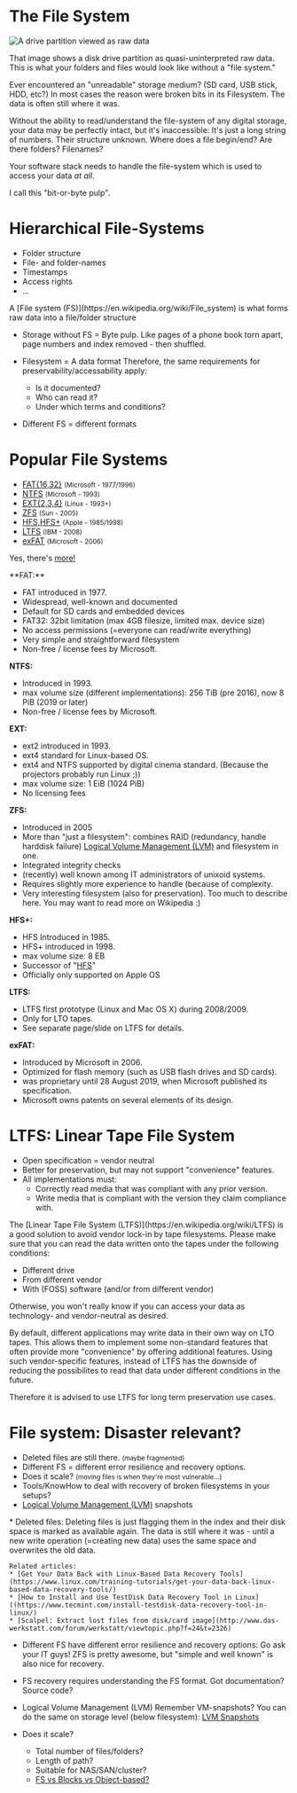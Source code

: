 <!-- 
=========================================
  STORAGE: File system
=========================================
-->

# The File System

![A drive partition viewed as raw data](../../../images/storage/filesystem/hexedit-partition.png)

<aside class="notes">
That image shows a disk drive partition as quasi-uninterpreted raw data.
This is what your folders and files would look like without a "file system."

Ever encountered an "unreadable" storage medium? (SD card, USB stick, HDD,
etc?) In most cases the reason were broken bits in its Filesystem.
The data is often still where it was.

Without the ability to read/understand the file-system of any digital
storage, your data may be perfectly intact, but it's inaccessible: It's just
a long string of numbers.  Their structure unknown. Where does a file
begin/end? Are there folders? Filenames?

Your software stack needs to handle the file-system which is used to access
your data *at all*.

I call this "bit-or-byte pulp".
</aside>



# Hierarchical File-Systems

  * Folder structure
  * File- and folder-names
  * Timestamps
  * Access rights
  * ...

<aside class="notes">
A [File system (FS)](https://en.wikipedia.org/wiki/File_system) is what forms
raw data into a file/folder structure

  * Storage without FS = Byte pulp.
    Like pages of a phone book torn apart, page numbers and index removed -
    then shuffled.

  * Filesystem = A data format
    Therefore, the same requirements for preservability/accessability apply:
    * Is it documented?
    * Who can read it?
    * Under which terms and conditions?

  * Different FS = different formats
</aside>



# Popular File Systems

  * [FAT{16,32}](https://en.wikipedia.org/wiki/File_Allocation_Table) <small>(Microsoft - 1977/1996)</small>
  * [NTFS](https://en.wikipedia.org/wiki/NTFS) <small>(Microsoft - 1993)</small>
  * [EXT{2,3,4}](https://en.wikipedia.org/wiki/Extended_file_system) <small>(Linux - 1993+)</small>
  * [ZFS](https://en.wikipedia.org/wiki/ZFS) <small>(Sun - 2005)</small>
  * [HFS,HFS+](https://en.wikipedia.org/wiki/HFS_Plus) <small>(Apple - 1985/1998)</small>
  * [LTFS](https://en.wikipedia.org/wiki/Extended_file_system) <small>(IBM - 2008)</small>
  * [exFAT](https://en.wikipedia.org/wiki/ExFAT) <small>(Microsoft - 2006)</small>

Yes, there's [more!](https://en.wikipedia.org/wiki/Comparison_of_file_systems)

<aside class="notes">
**FAT:**

  * FAT introduced in 1977.
  * Widespread, well-known and documented
  * Default for SD cards and embedded devices
  * FAT32: 32bit limitation
    (max 4GB filesize, limited max. device size)
  * No access permissions (=everyone can read/write everything)
  * Very simple and straightforward filesystem
  * Non-free / license fees by Microsoft.

**NTFS:**

  * Introduced in 1993.
  * max volume size (different implementations):
    256 TiB (pre 2016), now 8 PiB (2019 or later)
  * Non-free / license fees by Microsoft.

**EXT:**

  * ext2 introduced in 1993.
  * ext4 standard for Linux-based OS.
  * ext4 and NTFS supported by digital cinema standard.
    (Because the projectors probably run Linux ;))
  * max volume size: 1 EiB (1024 PiB)
  * No licensing fees

**ZFS:**

  * Introduced in 2005
  * More than "just a filesystem":
   combines RAID (redundancy, handle harddisk failure)
   [Logical Volume Management (LVM)](https://en.wikipedia.org/wiki/Logical_Volume_Manager_(Linux))
   and filesystem in one.
  * Integrated integrity checks
  * (recently) well known among IT administrators of unixoid systems.
  * Requires slightly more experience to handle (because of complexity.
  * Very interesting filesystem (also for preservation).
    Too much to describe here. You may want to read more on Wikipedia :)

**HFS+:**

  * HFS Introduced in 1985.
  * HFS+ introduced in 1998.
  * max volume size: 8 EB
  * Successor of "[HFS](https://en.wikipedia.org/wiki/Hierarchical_File_System)"
  * Officially only supported on Apple OS

**LTFS:**

  * LTFS first prototype (Linux and Mac OS X) during 2008/2009.
  * Only for LTO tapes.
  * See separate page/slide on LTFS for details.

**exFAT:**

  * Introduced by Microsoft in 2006.
  * Optimized for flash memory (such as USB flash drives and SD cards).
  * was proprietary until 28 August 2019, when Microsoft published its specification.
  * Microsoft owns patents on several elements of its design.
</aside>



# LTFS: Linear Tape File System

  * Open specification = vendor neutral
  * Better for preservation, but may not support "convenience" features.
  * All implementations must:
    * Correctly read media that was compliant with any prior version.
    * Write media that is compliant with the version they claim compliance with.

<aside class="notes">
The [Linear Tape File System (LTFS)](https://en.wikipedia.org/wiki/LTFS) is a
good solution to avoid vendor lock-in by tape filesystems. Please make sure
that you can read the data written onto the tapes under the following
conditions:

  * Different drive
  * From different vendor
  * With (FOSS) software (and/or from different vendor)

Otherwise, you won't really know if you can access your data as technology- and
vendor-neutral as desired.

By default, different applications may write data in their own way on LTO
tapes. This allows them to implement some non-standard features that often
provide more "convenience" by offering additional features. Using such
vendor-specific features, instead of LTFS has the downside of reducing the
possibilites to read that data under different conditions in the future.

Therefore it is advised to use LTFS for long term preservation use cases.
</aside>



# File system: Disaster relevant?

  * Deleted files are still there. <small>(maybe fragmented)</small>
  * Different FS = different error resilience and recovery options.
  * Does it scale?
    <small> (moving files is when they're most vulnerable...) </small>
  * Tools/KnowHow to deal with recovery of broken filesystems in your setups?
  * [Logical Volume Management (LVM)](https://en.wikipedia.org/wiki/Logical_Volume_Manager_(Linux)) snapshots

<aside class="notes">
  * Deleted files:
    Deleting files is just flagging them in the index and their disk space is
    marked as available again. The data is still where it was - until a new write
    operation (=creating new data) uses the same space and overwrites the old data.

    Related articles:
    * [Get Your Data Back with Linux-Based Data Recovery Tools](https://www.linux.com/training-tutorials/get-your-data-back-linux-based-data-recovery-tools/)
    * [How to Install and Use TestDisk Data Recovery Tool in Linux]((https://www.tecmint.com/install-testdisk-data-recovery-tool-in-linux/)
    * [Scalpel: Extract lost files from disk/card image](http://www.das-werkstatt.com/forum/werkstatt/viewtopic.php?f=24&t=2326)

  * Different FS have different error resilience and recovery options:
    Go ask your IT guys!
    ZFS is pretty awesome, but "simple and well known" is also nice for recovery.

  * FS recovery requires understanding the FS format.
    Got documentation? Source code?

  * Logical Volume Management (LVM)
    Remember VM-snapshots?
    You can do the same on storage level (below filesystem):
    [LVM Snapshots](https://en.wikipedia.org/wiki/Snapshot_(computer_storage))
        
  * Does it scale?
    * Total number of files/folders?
    * Length of path?
    * Suitable for NAS/SAN/cluster?
    * [FS vs Blocks vs Object-based?](https://www.networkcomputing.com/data-centers/storage-comparison-object-vs-file-vs-block-storage)
</aside>


